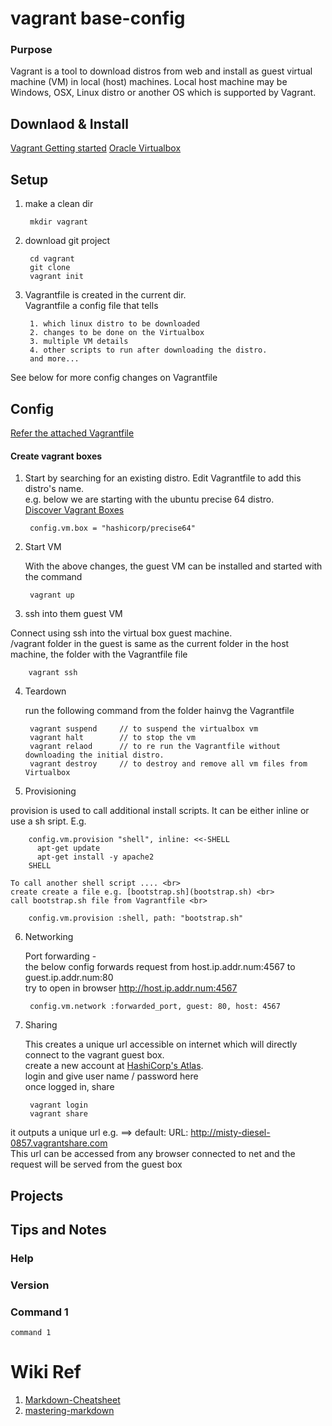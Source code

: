 # vagrant base-config

### Purpose

Vagrant is a tool to download distros from web and install as guest virtual machine (VM) in local (host) machines.
Local host machine may be Windows, OSX, Linux distro or another OS which is supported by Vagrant.

## Downlaod & Install

[Vagrant Getting started](https://www.vagrantup.com/docs/getting-started/provisioning.html)
[Oracle Virtualbox](https://www.virtualbox.org/wiki/Downloads)



## Setup

1. make a clean dir

        mkdir vagrant


3. download git project

        cd vagrant
        git clone 
        vagrant init

4. Vagrantfile is created in the current dir.
<br/> Vagrantfile a config file that tells

        1. which linux distro to be downloaded  
        2. changes to be done on the Virtualbox  
        3. multiple VM details
        4. other scripts to run after downloading the distro.
        and more...

See below  for more config changes on Vagrantfile


## Config

[Refer the attached Vagrantfile](Vagrantfile)

#### Create vagrant boxes

1. Start by searching for an existing distro. Edit Vagrantfile to add this distro's name.
<br/>e.g. below we are starting with the ubuntu precise 64 distro.  <br/>
[Discover Vagrant Boxes](https://atlas.hashicorp.com/boxes/search) <br />

        config.vm.box = "hashicorp/precise64"

2. Start VM

   With the above changes, the guest VM can be installed and started with the command

        vagrant up

3. ssh into them guest VM

  Connect using ssh into the virtual box guest machine. <br/>
  /vagrant folder in the guest is same as the current folder in the host machine, the folder with the Vagrantfile file

        vagrant ssh

4. Teardown

    run the following command from the folder hainvg the Vagrantfile

        vagrant suspend     // to suspend the virtualbox vm
        vagrant halt        // to stop the vm
        vagrant relaod      // to re run the Vagrantfile without downloading the initial distro.
        vagrant destroy     // to destroy and remove all vm files from Virtualbox

5. Provisioning

  provision is used to call additional install scripts. It can be either inline or use a sh sript. E.g.

        config.vm.provision "shell", inline: <<-SHELL
          apt-get update
          apt-get install -y apache2
        SHELL

    To call another shell script .... <br>
    create create a file e.g. [bootstrap.sh](bootstrap.sh) <br>
    call bootstrap.sh file from Vagrantfile <br>

        config.vm.provision :shell, path: "bootstrap.sh"


6. Networking

    Port forwarding -
    <br/>the below config forwards request from host.ip.addr.num:4567 to guest.ip.addr.num:80
    <br/> try to open in browser http://host.ip.addr.num:4567

        config.vm.network :forwarded_port, guest: 80, host: 4567

7. Sharing

    This creates a unique url accessible on internet which will directly connect to the vagrant guest box.
  <br/> create a new account at [HashiCorp's Atlas](https://www.vagrantup.com/docs/other/atlas.html).
  <br/> login and give user name / password here
  <br/> once logged in, share


        vagrant login
        vagrant share

  it outputs a unique url e.g. ==> default: URL: http://misty-diesel-0857.vagrantshare.com <br>
  This url can be accessed from any browser connected to net and the request will be served from the guest box <br>


## Projects

## Tips and Notes

### Help


### Version


### Command 1

    command 1


# Wiki Ref
1. [Markdown-Cheatsheet](https://github.com/adam-p/markdown-here/wiki/Markdown-Cheatsheet)
2. [mastering-markdown](https://guides.github.com/features/mastering-markdown/)
